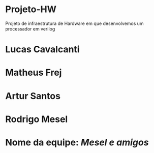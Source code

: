 # Projeto-HW

Projeto de infraestrutura de Hardware em que desenvolvemos um processador em verilog

# Lucas Cavalcanti
# Matheus Frej
# Artur Santos
# Rodrigo Mesel

# Nome da equipe: *Mesel e amigos*
